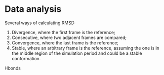 # Data analysis

Several ways of calculating RMSD:
1. Divergence, where the first frame is the reference;
2. Consecutive, where two adjacent frames are compared;
3. Convergence, where the last frame is the reference;
4. Stable, where an arbitrary frame is the reference, assuming the one is in the middle region of the simulation period and could be a stable conformation. 

Hbonds
